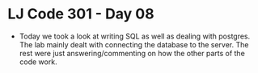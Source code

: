 # LJ Code 301 - Day 08

 - Today we took a look at writing SQL as well as dealing with postgres. The lab mainly dealt with connecting the database to the server. The rest were just answering/commenting on how the other parts of the code work.
